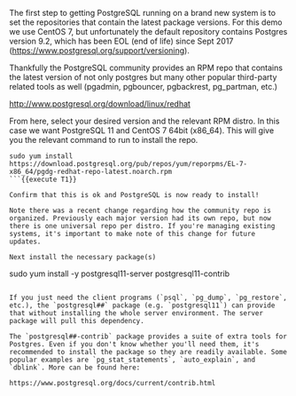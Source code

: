 The first step to getting PostgreSQL running on a brand new system is to set the repositories that contain the latest package versions. For this demo we use CentOS 7, but unfortunately the default repository contains Postgres version 9.2, which has been EOL (end of life) since Sept 2017 (https://www.postgresql.org/support/versioning).

Thankfully the PostgreSQL community provides an RPM repo that contains the latest version of not only postgres but many other popular third-party related tools as well (pgadmin, pgbouncer, pgbackrest, pg_partman, etc.)

http://www.postgresql.org/download/linux/redhat

From here, select your desired version and the relevant RPM distro. In this case we want PostgreSQL 11 and CentOS 7 64bit (x86_64). This will give you the relevant command to run to install the repo.
```
sudo yum install https://download.postgresql.org/pub/repos/yum/reporpms/EL-7-x86_64/pgdg-redhat-repo-latest.noarch.rpm
```{{execute T1}}

Confirm that this is ok and PostgreSQL is now ready to install!

Note there was a recent change regarding how the community repo is organized. Previously each major version had its own repo, but now there is one universal repo per distro. If you're managing existing systems, it's important to make note of this change for future updates.

Next install the necessary package(s)
```
sudo yum install -y postgresql11-server postgresql11-contrib
```{{execute T1}}

If you just need the client programs (`psql`, `pg_dump`, `pg_restore`, etc.), the `postgresql##` package (e.g. `postgresql11`) can provide that without installing the whole server environment. The server package will pull this dependency.

The `postgresql##-contrib` package provides a suite of extra tools for Postgres. Even if you don't know whether you'll need them, it's recommended to install the package so they are readily available. Some popular examples are `pg_stat_statements`, `auto_explain`, and `dblink`. More can be found here: 

https://www.postgresql.org/docs/current/contrib.html


